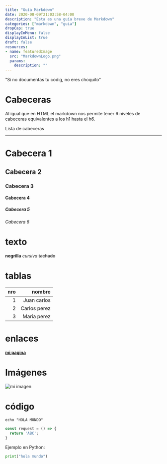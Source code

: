 ```yaml
---
title: "Guía Markdown"
date: 2020-08-09T21:03:58-04:00
description: "Esta es una guía breve de Markdown"
categories: ["markdown", "guia"]
dropCap: true
displayInMenu: false
displayInList: true
draft: false
resources:
- name: featuredImage
  src: "MarkdownLogo.png"
  params:
    description: ""
---
```


"Si no documentas tu codig, no eres choquito"

# Cabeceras
Al igual que en HTML el markdown nos permite tener 6 niveles de cabeceras equivalentes a los h1 hasta el h6.

Lista de cabeceras

------

# Cabecera 1
## Cabecera 2
### Cabecera 3
#### Cabecera 4
##### Cabecera 5
###### Cabecera 6

# texto
**negrilla**
_cursiva_
~~tachado~~
# tablas
| nro | nombre |
| ---: | ----: |
| 1 | Juan carlos|
| 2 | Carlos perez |
| 3 | Maria perez |

# enlaces
**[mi pagina](http://google.com/)**

# Imágenes
![mi imagen](https://www.google.com/images/branding/googlelogo/1x/googlelogo_color_272x92dp.png)

# código

```shell
echo "HOLA MUNDO"
```

```javascript
const request = () => {
  return 'ABC';
}

```
Ejemplo en Python:
```python
print("hola mundo")
```
